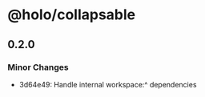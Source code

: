 # @holo/collapsable

## 0.2.0

### Minor Changes

- 3d64e49: Handle internal workspace:^ dependencies
